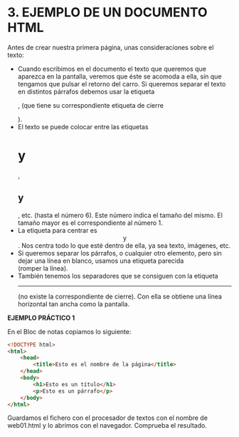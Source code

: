 # 3. EJEMPLO DE UN DOCUMENTO HTML

Antes de crear nuestra primera página, unas consideraciones sobre el texto:

- Cuando escribimos en el documento el texto que queremos que aparezca
en la pantalla, veremos que éste se acomoda a ella, sin que tengamos que
pulsar el retorno del carro. Si queremos separar el texto en distintos párrafos
debemos usar la etiqueta <P>, (que tiene su correspondiente etiqueta de
cierre </P>).
- El texto se puede colocar entre las etiquetas <H1> y </H1>, <H2> y </H2>,
etc. (hasta el número 6). Este número indica el tamaño del mismo. El tamaño
mayor es el correspondiente al número 1.
- La etiqueta para centrar es <CENTER> y </CENTER>. Nos centra todo lo que
esté dentro de ella, ya sea texto, imágenes, etc.
- Si queremos separar los párrafos, o cualquier otro elemento, pero sin dejar
una línea en blanco, usamos una etiqueta parecida <BR> (romper la línea).
- También tenemos los separadores que se consiguen con la etiqueta <HR>
(no existe la correspondiente de cierre). Con ella se obtiene una línea
horizontal tan ancha como la pantalla.

**EJEMPLO PRÁCTICO 1**

En el Bloc de notas copiamos lo siguiente:

```html
<!DOCTYPE html>
<html>
    <head>
        <title>Esto es el nombre de la página</title>
    </head>
    <body>
        <h1>Esto es un título</h1>
        <p>Esto es un párrafo</p>
    </body>
</html>
```

Guardamos el fichero con el procesador de textos con el nombre de web01.html y lo
abrimos con el navegador. Comprueba el resultado.